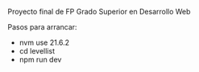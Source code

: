Proyecto final de FP Grado Superior en Desarrollo Web

Pasos para arrancar:
  - nvm use 21.6.2
  - cd levellist 
  - npm run dev
